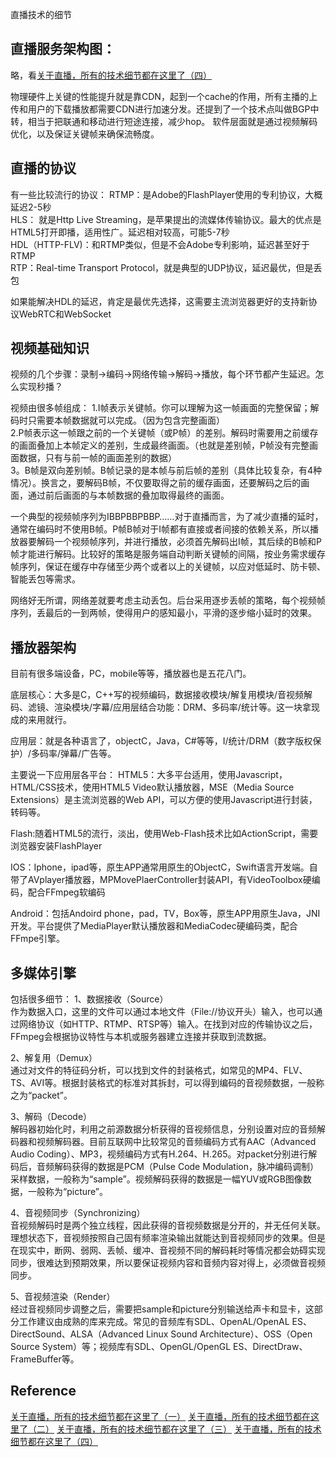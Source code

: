 直播技术的细节

## 直播服务架构图： 
略，看[关于直播，所有的技术细节都在这里了（四）](https://zhuanlan.zhihu.com/p/23717383)

物理硬件上关键的性能提升就是靠CDN，起到一个cache的作用，所有主播的上传和用户的下载播放都需要CDN进行加速分发。还提到了一个技术点叫做BGP中转，相当于把联通和移动进行短途连接，减少hop。
软件层面就是通过视频解码优化，以及保证关键帧来确保流畅度。

## 直播的协议
有一些比较流行的协议：
RTMP：是Adobe的FlashPlayer使用的专利协议，大概延迟2-5秒  
HLS： 就是Http Live Streaming，是苹果提出的流媒体传输协议。最大的优点是HTML5打开即播，适用性广。延迟相对较高，可能5-7秒  
HDL（HTTP-FLV)：和RTMP类似，但是不会Adobe专利影响，延迟甚至好于RTMP  
RTP：Real-time Transport Protocol，就是典型的UDP协议，延迟最优，但是丢包  

如果能解决HDL的延迟，肯定是最优先选择，这需要主流浏览器更好的支持新协议WebRTC和WebSocket

## 视频基础知识
视频的几个步骤：录制->编码->网络传输->解码->播放，每个环节都产生延迟。怎么实现秒播？

视频由很多帧组成：
1.I帧表示关键帧。你可以理解为这一帧画面的完整保留；解码时只需要本帧数据就可以完成。（因为包含完整画面）  
2.P帧表示这一帧跟之前的一个关键帧（或P帧）的差别。解码时需要用之前缓存的画面叠加上本帧定义的差别，生成最终画面。（也就是差别帧，P帧没有完整画面数据，只有与前一帧的画面差别的数据）  
3。B帧是双向差别帧。B帧记录的是本帧与前后帧的差别（具体比较复杂，有4种情况）。换言之，要解码B帧，不仅要取得之前的缓存画面，还要解码之后的画面，通过前后画面的与本帧数据的叠加取得最终的画面。  

一个典型的视频帧序列为IBBPBBPBBP……对于直播而言，为了减少直播的延时，通常在编码时不使用B帧。P帧B帧对于I帧都有直接或者间接的依赖关系，所以播放器要解码一个视频帧序列，并进行播放，必须首先解码出I帧，其后续的B帧和P帧才能进行解码。比较好的策略是服务端自动判断关键帧的间隔，按业务需求缓存帧序列，保证在缓存中存储至少两个或者以上的关键帧，以应对低延时、防卡顿、智能丢包等需求。

网络好无所谓，网络差就要考虑主动丢包。后台采用逐步丢帧的策略，每个视频帧序列，丢最后的一到两帧，使得用户的感知最小，平滑的逐步缩小延时的效果。

## 播放器架构
目前有很多端设备，PC，mobile等等，播放器也是五花八门。  

底层核心：大多是C，C++写的视频编码，数据接收模块/解复用模块/音视频解码、滤镜、渲染模块/字幕/应用层结合功能：DRM、多码率/统计等。这一块拿现成的来用就行。

应用层：就是各种语言了，objectC，Java，C#等等，I/统计/DRM（数字版权保护）/多码率/弹幕/广告等。  

主要说一下应用层各平台：
HTML5：大多平台适用，使用Javascript，HTML/CSS技术，使用HTML5 Video默认播放器，MSE（Media Source Extensions）是主流浏览器的Web API，可以方便的使用Javascript进行封装，转码等。

Flash:随着HTML5的流行，淡出，使用Web-Flash技术比如ActionScript，需要浏览器安装FlashPlayer

IOS：Iphone，ipad等，原生APP通常用原生的ObjectC，Swift语言开发端。自带了AVplayer播放器，MPMovePlaerController封装API，有VideoToolbox硬编码，配合FFmpeg软编码

Android：包括Andoird phone，pad，TV，Box等，原生APP用原生Java，JNI开发。平台提供了MediaPlayer默认播放器和MediaCodec硬编码类，配合FFmpe引擎。

## 多媒体引擎
包括很多细节：
1、数据接收（Source）  
作为数据入口，这里的文件可以通过本地文件（File://协议开头）输入，也可以通过网络协议（如HTTP、RTMP、RTSP等）输入。在找到对应的传输协议之后，FFmpeg会根据协议特性与本机或服务器建立连接并获取到流数据。

2、解复用（Demux）  
通过对文件的特征码分析，可以找到文件的封装格式，如常见的MP4、FLV、TS、AVI等。根据封装格式的标准对其拆封，可以得到编码的音视频数据，一般称之为“packet”。

3、解码（Decode）  
解码器初始化时，利用之前源数据分析获得的音视频信息，分别设置对应的音频解码器和视频解码器。目前互联网中比较常见的音频编码方式有AAC（Advanced Audio Coding）、MP3，视频编码方式有H.264、H.265。对packet分别进行解码后，音频解码获得的数据是PCM（Pulse Code Modulation，脉冲编码调制）采样数据，一般称为“sample”。视频解码获得的数据是一幅YUV或RGB图像数据，一般称为“picture”。

4、音视频同步（Synchronizing）  
音视频解码时是两个独立线程，因此获得的音视频数据是分开的，并无任何关联。理想状态下，音视频按照自己固有频率渲染输出就能达到音视频同步的效果。但是在现实中，断网、弱网、丢帧、缓冲、音视频不同的解码耗时等情况都会妨碍实现同步，很难达到预期效果，所以要保证视频内容和音频内容对得上，必须做音视频同步。

5、音视频渲染（Render）  
经过音视频同步调整之后，需要把sample和picture分别输送给声卡和显卡，这部分工作建议由成熟的库来完成。常见的音频库有SDL、OpenAL/OpenAL ES、DirectSound、ALSA（Advanced Linux Sound Architecture）、OSS（Open Source System）等；视频库有SDL、OpenGL/OpenGL ES、DirectDraw、FrameBuffer等。

## Reference
[关于直播，所有的技术细节都在这里了（一）](https://zhuanlan.zhihu.com/p/23090320)
[关于直播，所有的技术细节都在这里了（二）](https://zhuanlan.zhihu.com/p/23377305)
[关于直播，所有的技术细节都在这里了（三）](https://zhuanlan.zhihu.com/p/23531863)
[关于直播，所有的技术细节都在这里了（四）](https://zhuanlan.zhihu.com/p/23717383)